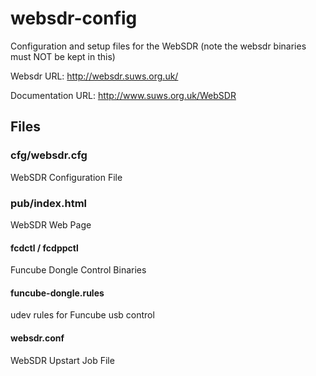 websdr-config
=============

Configuration and setup files for the WebSDR (note the websdr binaries must NOT be kept in this)

Websdr URL: http://websdr.suws.org.uk/

Documentation URL: http://www.suws.org.uk/WebSDR

## Files

### cfg/websdr.cfg

WebSDR Configuration File

### pub/index.html

WebSDR Web Page

#### fcdctl / fcdppctl

Funcube Dongle Control Binaries

#### funcube-dongle.rules

udev rules for Funcube usb control

#### websdr.conf

WebSDR Upstart Job File
